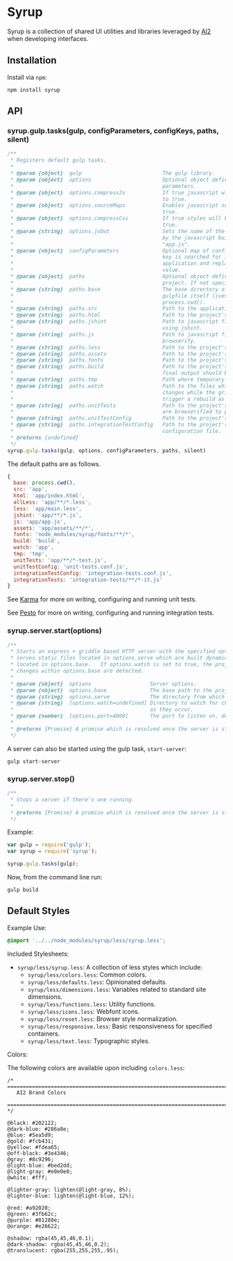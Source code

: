# Syrup

Syrup is a collection of shared UI utilities and libraries leveraged by [AI2](http://github.com/allenai) when developing interfaces.

## Installation

Install via `npm`:

```shell
npm install syrup
```

## API

### syrup.gulp.tasks(gulp, configParameters, configKeys, paths, silent)

```javascript
/**
 * Registers default gulp tasks.
 *
 * @param {object}  gulp                          The gulp library.
 * @param {object}  options                       Optional object definining configuration
 *                                                parameters.
 * @param {object}  options.compressJs            If true javascript will be minified. Defaults
 *                                                to true.
 * @param {object}  options.sourceMaps            Enables javascript source maps. Defaults to
 *                                                true.
 * @param {object}  options.compressCss           If true styles will be compressed. Defaults to
 *                                                true.
 * @param {string}  options.jsOut                 Sets the name of the javascript file produced
 *                                                by the javascript build step. Defaults to
 *                                                "app.js".
 * @param {object}  configParameters              Optional map of configuration keys. If set each
 *                                                key is searched for in the html contents of the
 *                                                application and replaced with the corresponding
 *                                                value.
 * @param {object}  paths                         Optional object defining paths relevant to the
 *                                                project. If not specified the defaults are used.
 * @param {string}  paths.base                    The base directory of your project where the
 *                                                gulpfile itself lives.  Defaults to
 *                                                process.cwd().
 * @param {string}  paths.src                     Path to the application's source files.
 * @param {string}  paths.html                    Path to the project's HTML files.
 * @param {string}  paths.jshint                  Path to javascript files which should be linted
 *                                                using jshint.
 * @param {string}  paths.js                      Path to javascript files to be bundled using
 *                                                browserify.
 * @param {string}  paths.less                    Path to the project's less files.
 * @param {string}  paths.assets                  Path to the project's assets.
 * @param {string}  paths.fonts                   Path to the project's fonts.
 * @param {string}  paths.build                   Path to the project's build directory where the
 *                                                final output should be placed.
 * @param {string}  paths.tmp                     Path where temporary files should be put.
 * @param {string}  paths.watch                   Path to the files which should be watched for
 *                                                changes while the griddle serve is running and
 *                                                trigger a rebuild as changes occur.
 * @param {string}  paths.unitTests               Path to the project's unit tests. These files
 *                                                are browserified to paths.tmp prior to execution
 * @param {string}  paths.unitTestConfig          Path to the project's karma configuration file.
 * @param {string}  paths.integrationTestConfig   Path to the project's pesto / protractor
 *                                                configuration file.
 * @returns {undefined}
 */
syrup.gulp.tasks(gulp, options, configParameters, paths, silent)
```

The default paths are as follows.

```javascript
{
  base: process.cwd(),
  src: 'app',
  html: 'app/index.html',
  allLess: 'app/**/*.less',
  less: 'app/main.less',
  jshint: 'app/**/*.js',
  js: 'app/app.js',
  assets: 'app/assets/**/*',
  fonts: 'node_modules/syrup/fonts/**/*',
  build: 'build',
  watch: 'app',
  tmp: 'tmp',
  unitTests: 'app/**/*-test.js',
  unitTestConfig: 'unit-tests.conf.js',
  integrationTestConfig: 'integration-tests.conf.js',
  integrationTests: 'integration-tests/**/*-it.js'
}
```

See [Karma](http://karma-runner.github.io/) for more on writing, configuring and running unit tests.

See [Pesto](https://github.com/allenai/pesto) for more on writing, configuring and running integration tests.

### syrup.server.start(options)

```javascript
/**
 * Starts an express + griddle based HTTP server with the specified options.  The HTTP server
 * serves static files located in options.serve which are built dynamically using the gulpfile
 * located in options.base.   If options.watch is set to true, the project is rebuilt everytime
 * changes within options.base are detected.
 *
 * @param {object}  options                   Server options.
 * @param {object}  options.base              The base path to the project (where the gulpfile lives).
 * @param {string}  options.serve             The directory from which to serve static files.
 * @param {string}  [options.watch=undefined] Directory to watch for changes and trigger rebuilds
 *                                            as they occur.
 * @param {number}  [options.port=4000]       The port to listen on, defaults to 4000.
 *
 * @returns {Promise} A promise which is resolved once the server is started.
 */
```

A server can also be started using the gulp task, `start-server`:

```shell
gulp start-server
```

### syrup.server.stop()

```javascript
/**
 * Stops a server if there's one running.
 *
 * @returns {Promise} A promise which is resolved once the server is stopped.
 */
```

Example:

```javascript
var gulp = require('gulp');
var syrup = require('syrup');

syrup.gulp.tasks(gulp);
```

Now, from the command line run:

```
gulp build
```

## Default Styles

Example Use:

```css
@import '../../node_modules/syrup/less/syrup.less';
```

Included Stylesheets:

* `syrup/less/syrup.less`: A collection of less styles which include:
  * `syrup/less/colors.less`: Common colors.
  * `syrup/less/defaults.less`: Opinionated defaults.
  * `syrup/less/dimensions.less`: Variables related to standard site dimensions.
  * `syrup/less/functions.less`: Utility functions.
  * `syrup/less/icons.less`: Webfont icons.
  * `syrup/less/reset.less`: Browser style normalization.
  * `syrup/less/responsive.less`: Basic responsiveness for specified containers.
  * `syrup/less/text.less`: Typographic styles.

Colors:

The following colors are available upon including `colors.less`:

```less
/* ==========================================================================
   AI2 Brand Colors
   ========================================================================== */

@black: #202122;
@dark-blue: #286a8e;
@blue: #5ea5d9;
@gold: #fcb431;
@yellow: #fdea65;
@off-black: #3e4346;
@gray: #8c9296;
@light-blue: #bed2dd;
@light-gray: #e0e0e0;
@white: #fff;

@lighter-gray: lighten(@light-gray, 8%);
@lighter-blue: lighten(@light-blue, 12%);

@red: #a92020;
@green: #3fb62c;
@purple: #81288e;
@orange: #e26622;

@shadow: rgba(45,45,46,0.1);
@dark-shadow: rgba(45,45,46,0.2);
@translucent: rgba(255,255,255,.95);
```
